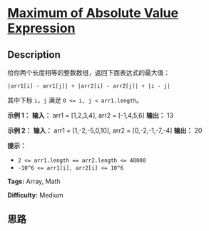 # [Maximum of Absolute Value Expression][title]

## Description

给你两个长度相等的整数数组，返回下面表达式的最大值：

`|arr1[i] - arr1[j]| + |arr2[i] - arr2[j]| + |i - j|`

其中下标 `i`，`j` 满足 `0 <= i, j < arr1.length`。



**示例 1：**
            **输入：** arr1 = [1,2,3,4], arr2 = [-1,4,5,6]    **输出：** 13    

**示例 2：**
            **输入：** arr1 = [1,-2,-5,0,10], arr2 = [0,-2,-1,-7,-4]    **输出：** 20



**提示：**

  * `2 <= arr1.length == arr2.length <= 40000`
  * `-10^6 <= arr1[i], arr2[i] <= 10^6`


**Tags:** Array, Math

**Difficulty:** Medium

## 思路

[title]: https://leetcode-cn.com/problems/maximum-of-absolute-value-expression
